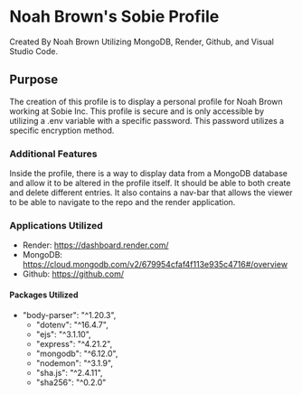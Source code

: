 # Noah Brown's Sobie Profile #
Created By Noah Brown 
Utilizing MongoDB, Render, Github, and Visual Studio Code.  

## Purpose ##
The creation of this profile is to display a personal
profile for Noah Brown working at Sobie Inc. This profile is 
secure and is only accessible by utilizing a .env variable with a 
specific password. This password utilizes a specific encryption method. 

### Additional Features ###
Inside the profile, there is a way to display data from a MongoDB 
database and allow it to be altered in the profile itself. It should 
be able to both create and delete different entries. It also contains a nav-bar 
that allows the viewer to be able to navigate to the repo and the render application. 

### Applications Utilized ###  
* Render: https://dashboard.render.com/
* MongoDB: https://cloud.mongodb.com/v2/679954cfaf4f113e935c4716#/overview
* Github: https://github.com/

#### Packages Utilized ####
* "body-parser": "^1.20.3",
   * "dotenv": "^16.4.7",
   * "ejs": "^3.1.10",
   * "express": "^4.21.2",
   * "mongodb": "^6.12.0",
   * "nodemon": "^3.1.9",
   * "sha.js": "^2.4.11",
   * "sha256": "^0.2.0" 
